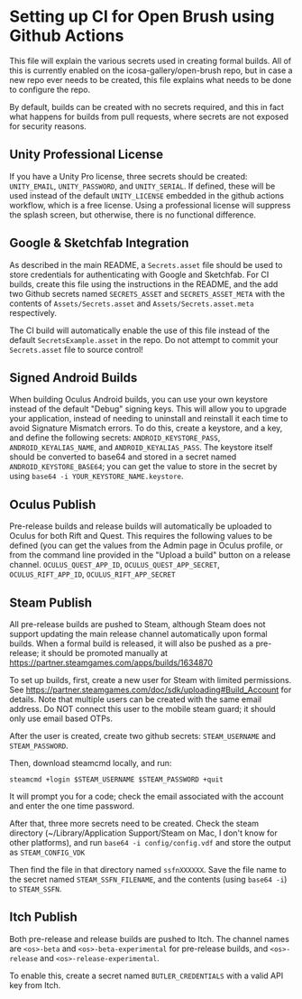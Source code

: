 # Setting up CI for Open Brush using Github Actions

This file will explain the various secrets used in creating formal builds. All of this is currently enabled on the icosa-gallery/open-brush repo, but in case a new repo ever needs to be created, this file explains what needs to be done to configure the repo.

By default, builds can be created with no secrets required, and this in fact what happens for builds from pull requests, where secrets are not exposed for security reasons.

## Unity Professional License

If you have a Unity Pro license, three secrets should be created: `UNITY_EMAIL`, `UNITY_PASSWORD`, and `UNITY_SERIAL`. If defined, these will be used instead of the default `UNITY_LICENSE` embedded in the github actions workflow, which is a free license. Using a professional license will suppress the splash screen, but otherwise, there is no functional difference.

## Google & Sketchfab Integration

As described in the main README, a `Secrets.asset` file should be used to store credentials for authenticating with Google and Sketchfab. For CI builds, create this file using the instructions in the README, and the add two Github secrets named `SECRETS_ASSET` and `SECRETS_ASSET_META` with the contents of `Assets/Secrets.asset` and `Assets/Secrets.asset.meta` respectively.

The CI build will automatically enable the use of this file instead of the default `SecretsExample.asset` in the repo. Do not attempt to commit your `Secrets.asset` file to source control!

## Signed Android Builds

When building Oculus Android builds, you can use your own keystore instead of the default "Debug" signing keys. This will allow you to upgrade your application, instead of needing to uninstall and reinstall it each time to avoid Signature Mismatch errors. To do this, create a keystore, and a key, and define the following secrets: `ANDROID_KEYSTORE_PASS`, `ANDROID_KEYALIAS_NAME`, and `ANDROID_KEYALIAS_PASS`. The keystore itself should be converted to base64 and stored in a secret named `ANDROID_KEYSTORE_BASE64`; you can get the value to store in the secret by using `base64 -i YOUR_KEYSTORE_NAME.keystore`.

## Oculus Publish

Pre-release builds and release builds will automatically be uploaded to Oculus for both Rift and Quest. This requires the following values to be defined \(you can get the values from the Admin page in Oculus profile, or from the command line provided in the "Upload a build" button on a release channel. `OCULUS_QUEST_APP_ID`, `OCULUS_QUEST_APP_SECRET`, `OCULUS_RIFT_APP_ID`, `OCULUS_RIFT_APP_SECRET`

## Steam Publish

All pre-release builds are pushed to Steam, although Steam does not support updating the main release channel automatically upon formal builds. When a formal build is released, it will also be pushed as a pre-release; it should be promoted manually at https://partner.steamgames.com/apps/builds/1634870

To set up builds, first, create a new user for Steam with limited permissions. See https://partner.steamgames.com/doc/sdk/uploading#Build_Account for
details. Note that multiple users can be created with the same email address. Do NOT connect this user to the mobile steam guard; it should
only use email based OTPs. 

After the user is created, create two github secrets: `STEAM_USERNAME` and `STEAM_PASSWORD`.

Then, download steamcmd locally, and run:

```
steamcmd +login $STEAM_USERNAME $STEAM_PASSWORD +quit
```

It will prompt you for a code; check the email associated with the account and enter the one time password.

After that, three more secrets need to be created. Check the steam directory (~/Library/Application Support/Steam on Mac, I don't know for other platforms), and run `base64 -i config/config.vdf` and store the output as `STEAM_CONFIG_VDK`

Then find the file in that directory named `ssfnXXXXXX`. Save the file name to the secret named `STEAM_SSFN_FILENAME`, and the contents (using `base64 -i`) to `STEAM_SSFN`.

## Itch Publish

Both pre-release and release builds are pushed to Itch. The channel names are `<os>-beta` and `<os>-beta-experimental` for pre-release builds, and `<os>-release` and `<os>-release-experimental`.

To enable this, create a secret named `BUTLER_CREDENTIALS` with a valid API key from Itch.
